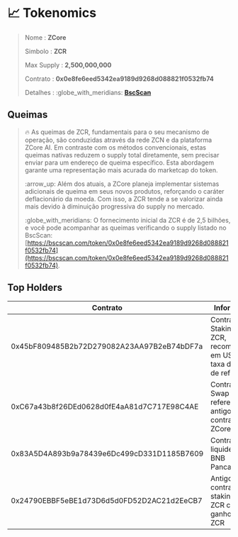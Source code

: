 # 📈 Tokenomics

> Nome : **ZCore**
>
> Simbolo : **ZCR**
>
> Max Supply : **2,500,000,000**
>
> Contrato : **0x0e8fe6eed5342ea9189d9268d088821f0532fb74**
>
> Detalhes : :globe\_with\_meridians: [**BscScan**](https://bscscan.com/token/0x0e8fe6eed5342ea9189d9268d088821f0532fb74#balances)

## Queimas

> :fire: As queimas de ZCR, fundamentais para o seu mecanismo de operação, são conduzidas através da rede ZCN e da plataforma ZCore AI. Em contraste com os métodos convencionais, estas queimas nativas reduzem o supply total diretamente, sem precisar enviar para um endereço de queima específico. Esta abordagem garante uma representação mais acurada do marketcap do token.
>
> :arrow\_up: Além dos atuais, a ZCore planeja implementar sistemas adicionais de queima em seus novos produtos, reforçando o caráter deflacionário da moeda. Com isso, a ZCR tende a se valorizar ainda mais devido à diminuição progressiva do supply no mercado.
>
> :globe\_with\_meridians: O fornecimento inicial da ZCR é de 2,5 bilhões, e você pode acompanhar as queimas verificando o supply listado no BscScan: [https://bscscan.com/token/0x0e8fe6eed5342ea9189d9268d088821f0532fb74](https://bscscan.com/token/0x0e8fe6eed5342ea9189d9268d088821f0532fb74).

## Top Holders

<table><thead><tr><th width="370">Contrato</th><th>Informação</th></tr></thead><tbody><tr><td>0x45bF809485B2b72D279082A23AA97B2eB74bDF7a</td><td>Contrato de Staking de ZCR, recompensas em USDT da taxa de 1.5% de reflexão</td></tr><tr><td>0xC67a43b8f26DEd0628d0fE4aA81d7C717E98C4AE</td><td>Contrato de Swap referente ao antigo contrato da ZCore</td></tr><tr><td>0x83A5D4A893b9a78439e6Dc499cD331D1185B7609</td><td>Contrato de liquidez ZCR-BNB Pancakeswap</td></tr><tr><td>0x24790EBBF5eBE1d73D6d5d0FD52D2AC21d2EeCB7</td><td>Antigo contrato de staking de ZCR com ganhos em ZCR</td></tr></tbody></table>


